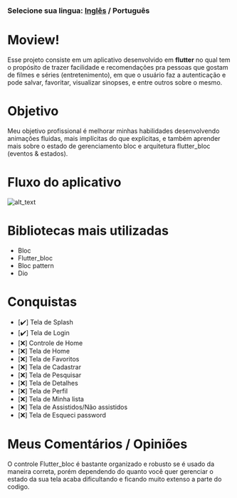 ### Selecione sua lingua: [Inglês](https://github.com/DevLucasYuji/Moview) / Português

# Moview!

Esse projeto consiste em um aplicativo desenvolvido em **flutter** no qual tem o propósito de trazer facilidade e recomendações pra pessoas que gostam de filmes e séries (entretenimento), em que o usuário faz a autenticação e pode salvar, favoritar, visualizar sinopses, e entre outros sobre o mesmo.

# Objetivo
	
Meu objetivo profissional é melhorar minhas habilidades desenvolvendo animações fluidas, mais implícitas do que explicitas, e também aprender mais sobre o estado de gerenciamento bloc e arquitetura flutter_bloc (eventos & estados). 

# Fluxo do aplicativo

![alt_text](https://i.imgur.com/cXiiYRF.png)

# Bibliotecas mais utilizadas
- Bloc
- Flutter_bloc
- Bloc pattern
- Dio

# Conquistas

- [:heavy_check_mark:] Tela de Splash
- [:heavy_check_mark:] Tela de Login
- [:x:] Controle de Home
- [:x:] Tela de Home
- [:x:] Tela de Favoritos
- [:x:] Tela de Cadastrar
- [:x:] Tela de Pesquisar
- [:x:] Tela de Detalhes
- [:x:] Tela de Perfil
- [:x:] Tela de Minha lista
- [:x:] Tela de Assistidos/Não assistidos
- [:x:] Tela de Esqueci password

# Meus Comentários / Opiniões

O controle Flutter_bloc é bastante organizado e robusto se é usado da maneira correta, porém dependendo do quanto você quer gerenciar o estado da sua tela acaba dificultando e ficando muito extenso a parte do codigo.

